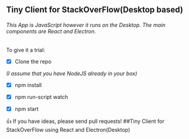 ## Tiny Client for StackOverFlow(Desktop based) 
###### This App is JavaScript however it runs on the Desktop.  The main components are React and Electron.
To give it a trial:
- [x] Clone the repo

_(I assume that you have NodeJS already in your box)_
- [x] npm install
- [x] npm run-script watch
- [x] npm start


:+1: If you have ideas, please send pull requests!
##Tiny Client for StackOverFlow using React and Electron(Desktop)
